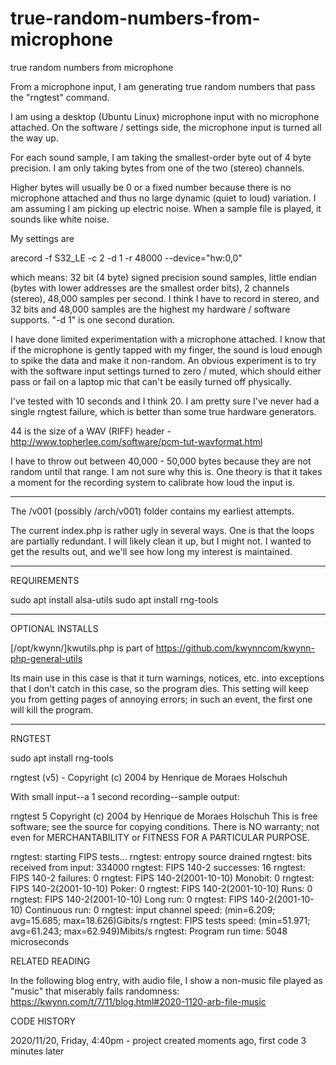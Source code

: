 # true-random-numbers-from-microphone
true random numbers from microphone

From a microphone input, I am generating true random numbers that pass the "rngtest" command.  

I am using a desktop (Ubuntu Linux) microphone input with no microphone attached.  On the software / settings side, the microphone input is turned all the way up.  

For each sound sample, I am taking the smallest-order byte out of 4 byte precision.  I am only taking bytes from one of the two (stereo) channels.

Higher bytes will usually be 0 or a fixed number because there is no microphone attached and thus no large dynamic (quiet to loud) variation.  I am assuming I am 
picking up electric noise.  When a sample file is played, it sounds like white noise.

My settings are

arecord -f S32_LE -c 2 -d 1 -r 48000 --device="hw:0,0" 

which means: 32 bit (4 byte) signed precision sound samples, little endian (bytes with lower addresses are the smallest order bits), 2 channels (stereo), 
48,000 samples per second.  I think I have to record in stereo, and 32 bits and 48,000 samples are the highest my hardware / software supports.  "-d 1" is one second 
duration.  

I have done limited experimentation with a microphone attached.  I know that if the microphone is gently tapped with my finger, the sound is loud enough to 
spike the data and make it non-random.  An obvious experiment is to try with the software input settings turned to zero / muted, which should either pass or 
fail on a laptop mic that can't be easily turned off physically.

I've tested with 10 seconds and I think 20.  I am pretty sure I've never had a single rngtest failure, which is better than some true hardware generators.

44 is the size of a WAV (RIFF) header - http://www.topherlee.com/software/pcm-tut-wavformat.html

I have to throw out between 40,000 - 50,000 bytes because they are not random until that range.  I am not sure why this is.  One theory is that it takes a moment for the
recording system to calibrate how loud the input is.

**************
The /v001 (possibly /arch/v001) folder contains my earliest attempts.

The current index.php is rather ugly in several ways.  One is that the loops are partially redundant. I will likely clean it up, but I might not.  I wanted to get the 
results out, and we'll see how long my interest is maintained.  


*************
REQUIREMENTS

sudo apt install alsa-utils
sudo apt install rng-tools
******
OPTIONAL INSTALLS

[/opt/kwynn/]kwutils.php is part of https://github.com/kwynncom/kwynn-php-general-utils

Its main use in this case is that it turn warnings, notices, etc. into exceptions that I don't catch in this case, so the program dies.  This setting will keep you 
from getting pages of annoying errors; in such an event, the first one will kill the program.  

***** 
RNGTEST

sudo apt install rng-tools

rngtest (v5) - Copyright (c) 2004 by Henrique de Moraes Holschuh

With small input--a 1 second recording--sample output:

rngtest 5
Copyright (c) 2004 by Henrique de Moraes Holschuh
This is free software; see the source for copying conditions.  There is NO warranty; not even for MERCHANTABILITY or FITNESS FOR A PARTICULAR PURPOSE.

rngtest: starting FIPS tests...
rngtest: entropy source drained
rngtest: bits received from input: 334000
rngtest: FIPS 140-2 successes: 16
rngtest: FIPS 140-2 failures: 0
rngtest: FIPS 140-2(2001-10-10) Monobit: 0
rngtest: FIPS 140-2(2001-10-10) Poker: 0
rngtest: FIPS 140-2(2001-10-10) Runs: 0
rngtest: FIPS 140-2(2001-10-10) Long run: 0
rngtest: FIPS 140-2(2001-10-10) Continuous run: 0
rngtest: input channel speed: (min=6.209; avg=15.685; max=18.626)Gibits/s
rngtest: FIPS tests speed: (min=51.971; avg=61.243; max=62.949)Mibits/s
rngtest: Program run time: 5048 microseconds


RELATED READING

In the following blog entry, with audio file, I show a non-music file played as "music" that miserably fails randomness:
https://kwynn.com/t/7/11/blog.html#2020-1120-arb-file-music



CODE HISTORY

2020/11/20, Friday, 4:40pm - project created moments ago, first code 3 minutes later
